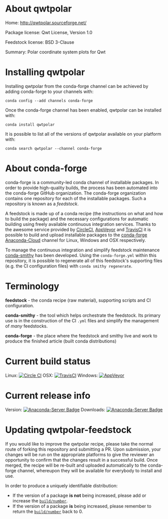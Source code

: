 About qwtpolar
==============

Home: http://qwtpolar.sourceforge.net/

Package license: Qwt License, Version 1.0

Feedstock license: BSD 3-Clause

Summary: Polar coordinate system plots for Qwt



Installing qwtpolar
===================

Installing qwtpolar from the conda-forge channel can be achieved by adding conda-forge to your channels with:

```
conda config --add channels conda-forge
```

Once the conda-forge channel has been enabled, qwtpolar can be installed with:

```
conda install qwtpolar
```

It is possible to list all of the versions of qwtpolar available on your platform with:

```
conda search qwtpolar --channel conda-forge
```


About conda-forge
=================

conda-forge is a community-led conda channel of installable packages.
In order to provide high-quality builds, the process has been automated into the
conda-forge GitHub organization. The conda-forge organization contains one repository 
for each of the installable packages. Such a repository is known as a *feedstock*.

A feedstock is made up of a conda recipe (the instructions on what and how to build
the package) and the necessary configurations for automatic building using freely
available continuous integration services. Thanks to the awesome service provided by
[CircleCI](https://circleci.com/), [AppVeyor](http://www.appveyor.com/)
and [TravisCI](https://travis-ci.org/) it is possible to build and upload installable
packages to the [conda-forge](https://anaconda.org/conda-forge)
[Anaconda-Cloud](http://docs.anaconda.org/) channel for Linux, Windows and OSX respectively.

To manage the continuous integration and simplify feedstock maintenance
[conda-smithy](http://github.com/conda-forge/conda-smithy) has been developed.
Using the ``conda-forge.yml`` within this repository, it is possible to regenerate all of
this feedstock's supporting files (e.g. the CI configuration files) with ``conda smithy regenerate``.


Terminology
===========

**feedstock** - the conda recipe (raw material), supporting scripts and CI configuration.

**conda-smithy** - the tool which helps orchestrate the feedstock.
                   Its primary use is in the construction of the CI ``.yml`` files
                   and simplify the management of *many* feedstocks.

**conda-forge** - the place where the feedstock and smithy live and work to
                  produce the finished article (built conda distributions)

Current build status
====================

Linux: [![Circle CI](https://circleci.com/gh/conda-forge/qwtpolar-feedstock.svg?style=svg)](https://circleci.com/gh/conda-forge/qwtpolar-feedstock)
OSX: [![TravisCI](https://travis-ci.org/conda-forge/qwtpolar-feedstock.svg?branch=master)](https://travis-ci.org/conda-forge/qwtpolar-feedstock) 
Windows: [![AppVeyor](https://ci.appveyor.com/api/projects/status/github/conda-forge/qwtpolar-feedstock?svg=True)](https://ci.appveyor.com/project/conda-forge/qwtpolar-feedstock/branch/master)

Current release info
====================
Version: [![Anaconda-Server Badge](https://anaconda.org/conda-forge/qwtpolar/badges/version.svg)](https://anaconda.org/conda-forge/qwtpolar)
Downloads: [![Anaconda-Server Badge](https://anaconda.org/conda-forge/qwtpolar/badges/downloads.svg)](https://anaconda.org/conda-forge/qwtpolar)


Updating qwtpolar-feedstock
===========================

If you would like to improve the qwtpolar recipe, please take the normal
route of forking this repository and submitting a PR. Upon submission, your changes will
be run on the appropriate platforms to give the reviewer an opportunity to confirm that the
changes result in a successful build. Once merged, the recipe will be re-built and uploaded
automatically to the conda-forge channel, whereupon they will be available for everybody to
install and use.

In order to produce a uniquely identifiable distribution:
 * If the version of a package **is not** being increased, please add or increase
   the [``build/number``](http://conda.pydata.org/docs/building/meta-yaml.html#build-number-and-string). 
 * If the version of a package **is** being increased, please remember to return
   the [``build/number``](http://conda.pydata.org/docs/building/meta-yaml.html#build-number-and-string)
   back to 0.
